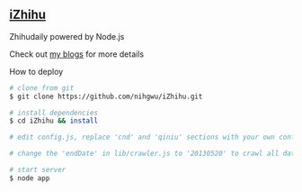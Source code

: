 ## [iZhihu](http://youzhihu.com)

Zhihudaily powered by Node.js

Check out [my blogs](http://liteneo.com/tags/%E7%88%B1%E7%9F%A5%E4%B9%8E/) for more details

How to deploy

``` bash
# clone from git
$ git clone https://github.com/nihgwu/iZhihu.git

# install dependencies
$ cd iZhihu && install

# edit config.js, replace 'cnd' and 'qiniu' sections with your own config

# change the 'endDate' in lib/crawler.js to '20130520' to crawl all data or the day before today for test

# start server
$ node app
```
